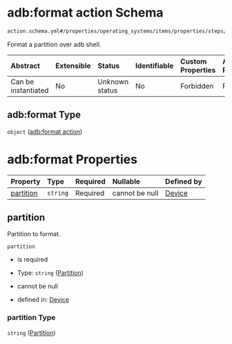 # adb:format action Schema

```txt
action.schema.yml#/properties/operating_systems/items/properties/steps/items/properties/actions/items/properties/adb:format
```

Format a partition over adb shell.

| Abstract            | Extensible | Status         | Identifiable | Custom Properties | Additional Properties | Access Restrictions | Defined In                                                          |
| :------------------ | :--------- | :------------- | :----------- | :---------------- | :-------------------- | :------------------ | :------------------------------------------------------------------ |
| Can be instantiated | No         | Unknown status | No           | Forbidden         | Forbidden             | none                | [device.schema.json*](../device.schema.json "open original schema") |

## adb:format Type

`object` ([adb:format action](device-properties-operating-systems-operating-system-properties-steps-step-properties-group-step-action-properties-adbformat-action.md))

# adb:format Properties

| Property                | Type     | Required | Nullable       | Defined by                                                                                                                                                                                                                                                                                                               |
| :---------------------- | :------- | :------- | :------------- | :----------------------------------------------------------------------------------------------------------------------------------------------------------------------------------------------------------------------------------------------------------------------------------------------------------------------- |
| [partition](#partition) | `string` | Required | cannot be null | [Device](device-properties-operating-systems-operating-system-properties-steps-step-properties-group-step-action-properties-adbformat-action-properties-partition.md "action.schema.yml#/properties/operating_systems/items/properties/steps/items/properties/actions/items/properties/adb:format/properties/partition") |

## partition

Partition to format.

`partition`

*   is required

*   Type: `string` ([Partition](device-properties-operating-systems-operating-system-properties-steps-step-properties-group-step-action-properties-adbformat-action-properties-partition.md))

*   cannot be null

*   defined in: [Device](device-properties-operating-systems-operating-system-properties-steps-step-properties-group-step-action-properties-adbformat-action-properties-partition.md "action.schema.yml#/properties/operating_systems/items/properties/steps/items/properties/actions/items/properties/adb:format/properties/partition")

### partition Type

`string` ([Partition](device-properties-operating-systems-operating-system-properties-steps-step-properties-group-step-action-properties-adbformat-action-properties-partition.md))
